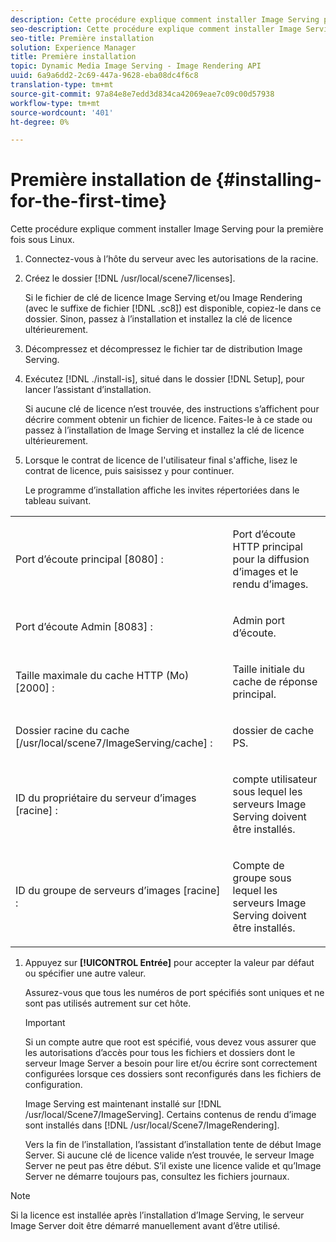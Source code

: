 ```yaml
---
description: Cette procédure explique comment installer Image Serving pour la première fois sous Linux.
seo-description: Cette procédure explique comment installer Image Serving pour la première fois sous Linux.
seo-title: Première installation
solution: Experience Manager
title: Première installation
topic: Dynamic Media Image Serving - Image Rendering API
uuid: 6a9a6dd2-2c69-447a-9628-eba08dc4f6c8
translation-type: tm+mt
source-git-commit: 97a84e8e7edd3d834ca42069eae7c09c00d57938
workflow-type: tm+mt
source-wordcount: '401'
ht-degree: 0%

---
```



# Première installation de {#installing-for-the-first-time}

Cette procédure explique comment installer Image Serving pour la première fois sous Linux.

1. Connectez-vous à l’hôte du serveur avec les autorisations de la racine.
1. Créez le dossier [!DNL /usr/local/scene7/licenses].

   Si le fichier de clé de licence Image Serving et/ou Image Rendering (avec le suffixe de fichier [!DNL .sc8]) est disponible, copiez-le dans ce dossier. Sinon, passez à l’installation et installez la clé de licence ultérieurement.
1. Décompressez et décompressez le fichier tar de distribution Image Serving.
1. Exécutez [!DNL ./install-is], situé dans le dossier [!DNL Setup], pour lancer l’assistant d’installation.

   Si aucune clé de licence n’est trouvée, des instructions s’affichent pour décrire comment obtenir un fichier de licence. Faites-le à ce stade ou passez à l’installation de Image Serving et installez la clé de licence ultérieurement.
1. Lorsque le contrat de licence de l&#39;utilisateur final s&#39;affiche, lisez le contrat de licence, puis saisissez `y` pour continuer.

   Le programme d’installation affiche les invites répertoriées dans le tableau suivant.

<table id="table_0E7B673CAD8E4C5EB72F8283A0DDEFC8"> 
 <tbody> 
  <tr> 
   <td colname="col1"> <p><span class="codeph"> Port d’écoute principal [8080] :</span> </p> </td> 
   <td colname="col2"> <p>Port d’écoute HTTP principal pour la diffusion d’images et le rendu d’images. </p> </td> 
  </tr> 
  <tr> 
   <td colname="col1"> <p><span class="codeph"> Port d’écoute Admin [8083] :</span> </p> </td> 
   <td colname="col2"> <p>Admin port d’écoute. </p> </td> 
  </tr> 
  <tr> 
   <td colname="col1"> <p><span class="codeph"> Taille maximale du cache HTTP (Mo) [2000] :</span> </p> </td> 
   <td colname="col2"> <p>Taille initiale du cache de réponse principal. </p> </td> 
  </tr> 
  <tr> 
   <td colname="col1"> <p><span class="codeph"> Dossier racine du cache [/usr/local/scene7/ImageServing/cache] :</span> </p> </td> 
   <td colname="col2"> <p>dossier de cache PS. </p> </td> 
  </tr> 
  <tr> 
   <td colname="col1"> <p><span class="codeph"> ID du propriétaire du serveur d’images [racine] :</span> </p> </td> 
   <td colname="col2"> <p>compte utilisateur sous lequel les serveurs Image Serving doivent être installés. </p> </td> 
  </tr> 
  <tr> 
   <td colname="col1"> <p><span class="codeph"> ID du groupe de serveurs d’images [racine] :</span> </p> </td> 
   <td colname="col2"> <p>Compte de groupe sous lequel les serveurs Image Serving doivent être installés. </p> </td> 
  </tr> 
 </tbody> 
</table>

1. Appuyez sur **[!UICONTROL Entrée]** pour accepter la valeur par défaut ou spécifier une autre valeur.

   Assurez-vous que tous les numéros de port spécifiés sont uniques et ne sont pas utilisés autrement sur cet hôte.

   >[!IMPORTANT]
   >
   >Si un compte autre que root est spécifié, vous devez vous assurer que les autorisations d’accès pour tous les fichiers et dossiers dont le serveur Image Server a besoin pour lire et/ou écrire sont correctement configurées lorsque ces dossiers sont reconfigurés dans les fichiers de configuration.
   >
   >Image Serving est maintenant installé sur [!DNL /usr/local/Scene7/ImageServing]. Certains contenus de rendu d’image sont installés dans [!DNL /usr/local/Scene7/ImageRendering].
   >
   >Vers la fin de l’installation, l’assistant d’installation tente de début Image Server. Si aucune clé de licence valide n’est trouvée, le serveur Image Server ne peut pas être début. S’il existe une licence valide et qu’Image Server ne démarre toujours pas, consultez les fichiers journaux.

>[!NOTE]
>
>Si la licence est installée après l’installation d’Image Serving, le serveur Image Server doit être démarré manuellement avant d’être utilisé.
